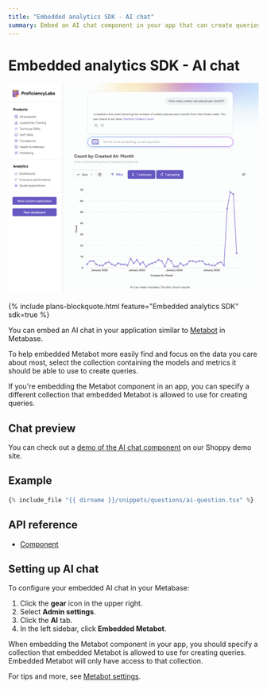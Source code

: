 ```yaml
---
title: "Embedded analytics SDK - AI chat"
summary: Embed an AI chat component in your app that can create queries from natural language questions.
---
```


# Embedded analytics SDK - AI chat

![Embedded AI chat](../images/ai-chat.png)

{% include plans-blockquote.html feature="Embedded analytics SDK" sdk=true %}

You can embed an AI chat in your application similar to [Metabot](../embedded-analytics-js.md) in Metabase.

To help embedded Metabot more easily find and focus on the data you care about most, select the collection containing the models and metrics it should be able to use to create queries.

If you're embedding the Metabot component in an app, you can specify a different collection that embedded Metabot is allowed to use for creating queries.

## Chat preview

You can check out a [demo of the AI chat component](https://embedded-analytics-sdk-demo.metabase.com/admin/analytics/new/ask-metabot) on our Shoppy demo site.

## Example

```typescript
{% include_file "{{ dirname }}/snippets/questions/ai-question.tsx" %}
```
## API reference

- [Component](./api/MetabotQuestion.html)

## Setting up AI chat

To configure your embedded AI chat in your Metabase:

1. Click the **gear** icon in the upper right.
2. Select **Admin settings**.
3. Click the **AI** tab.
4. In the left sidebar, click **Embedded Metabot**.

When embedding the Metabot component in your app, you should specify a collection that embedded Metabot is allowed to use for creating queries. Embedded Metabot will only have access to that collection.

For tips and more, see [Metabot settings](../../ai/settings.md).
